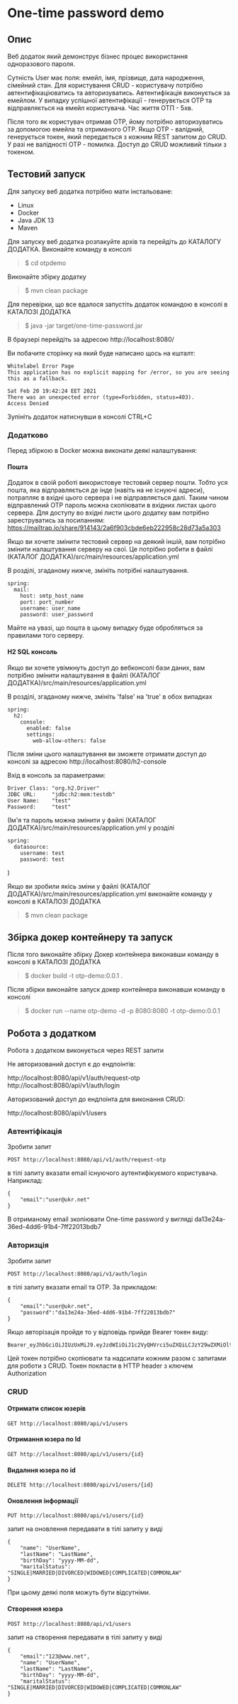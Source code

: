 # One-time password demo

## Опис

Веб додаток який демонструє бізнес процес використання одноразового пароля.

Сутність User має поля: емейл, імя, прізвище, дата народження, сімейний стан.
Для користування CRUD - користувачу потрібно автентифікаціюватись та авторизуватись. Автентифікація виконується за емейлом.
У випадку успішної автентифікації - генерувється OTP та відправляється на емейл користувача.
Час життя ОТП - 5хв. 

Після того як користувач отримав ОТР, йому потрібно авторизуватись за допомогою емейла та отриманого ОТР. 
Якщо OTP - валідний, генерується токен, який передається з кожним REST запитом до CRUD. У разі не валідності OTP - помилка.
Доступ до CRUD можливий тільки з токеном.

## Тестовий запуск

Для запуску веб додатка потрібно мати інстальоване:
* Linux
* Docker
* Java JDK 13
* Maven

Для запуску веб додатка розпакуйте архів та перейдіть до КАТАЛОГУ ДОДАТКА.
Виконайте команду в консолі
>$ cd otpdemo

Виконайте збірку додатку
>$ mvn clean package

Для перевірки, що все вдалося запустіть додаток командою в консолі в КАТАЛОЗІ ДОДАТКА
>$ java -jar target/one-time-password.jar

В браузері перейдіть за адресою 
http://localhost:8080/

Ви побачите сторінку на який буде написано щось на кшталт:
```
Whitelabel Error Page
This application has no explicit mapping for /error, so you are seeing this as a fallback.

Sat Feb 20 19:42:24 EET 2021
There was an unexpected error (type=Forbidden, status=403).
Access Denied
```

Зупініть додаток натиснувши в консолі CTRL+C

### Додатково

Перед збіркою в Doсker можна виконати деякі налаштування:

#### Пошта

Додаток в своій роботі використовуе тестовий сервер пошти. 
Тобто уся пошта, яка відправляється де інде (навіть на не існуючі адреси), 
потрапляє в вхідні цього сервера і не відправляється далі.
Таким чином відправлений ОТР пароль можна скопіювати в вхідних листах цього сервера. 
Для доступу во вхідні листи цього додатку вам потрібно зареструватись за посиланням:
https://mailtrap.io/share/914143/2a6f903cbde6eb222958c28d73a5a303


Якщо ви хочете змінити тестовий сервер на деякий іншій, вам потрібно змінити налаштування серверу на свої.
Це потрібно робити в файлі (КАТАЛОГ ДОДАТКА)/src/main/resources/application.yml

В розділі, згаданому нижче, змініть потрібні налаштування. 
```
spring:
  mail:
    host: smtp_host_name
    port: port_number
    username: user_name
    password: user_password   
```

Майте на увазі, що пошта в цьому випадку буде обробляться за правилами того серверу.

#### H2 SQL консоль

Якщо ви хочете увімкнуть доступ до вебконсолі бази даних, вам потрібно змінити налаштування в файлі
(КАТАЛОГ ДОДАТКА)/src/main/resources/application.yml

В розділі, згаданому нижче, змініть 'false' на 'true' в обох випадках
```
spring:
  h2:
    console:
      enabled: false
      settings:
        web-allow-others: false
```

Після зміни цього налаштування ви зможете отримати доступ до консолі за адресою
http://localhost:8080/h2-console

Вхід в консоль за параметрами:
```
Driver Class: "org.h2.Driver"
JDBC URL:     "jdbc:h2:mem:testdb"
User Name:    "test"
Password:     "test"
```

(Ім'я та пароль можна змінити у файлі (КАТАЛОГ ДОДАТКА)/src/main/resources/application.yml у розділі
```
spring:
  datasource:
    username: test
    password: test
```
)

Якщо ви зробили якісь зміни у файлі (КАТАЛОГ ДОДАТКА)/src/main/resources/application.yml
виконайте команду у консолі в КАТАЛОЗІ ДОДАТКА
>$ mvn clean package

## Збірка докер контейнеру та запуск

Після того виконайте збірку Докер контейнера виконавши команду в консолі в КАТАЛОЗІ ДОДАТКА
>$ docker build -t otp-demo:0.0.1 .

Після збірки виконайте запуск докер контейнера виконавши команду в консолі
>$ docker run --name otp-demo -d  -p 8080:8080 -t otp-demo:0.0.1

## Робота з додатком

Робота з додатком виконується через REST запити

Не авторизований доступ є до ендпоінтів:

http://localhost:8080/api/v1/auth/request-otp
http://localhost:8080/api/v1/auth/login

Авторизований доступ до ендпоінта для виконання CRUD:

http://localhost:8080/api/v1/users

### Автентіфікація

Зробити запит
```
POST http://localhost:8080/api/v1/auth/request-otp
```

в тілі запиту вказати email існуючого аутентифікуємого користувача. Наприклад:
```
{
    "email":"user@ukr.net"
}
```

В отриманому email зкопіювати One-time password у вигляді da13e24a-36ed-4dd6-91b4-7ff22013bdb7

### Авторизція

Зробити запит

```
POST http://localhost:8080/api/v1/auth/login
```
в тілі запиту вказати email та OTP. За прикладом:
```
{
    "email":"user@ukr.net",
    "password":"da13e24a-36ed-4dd6-91b4-7ff22013bdb7"
}
```

Якщо авторізація пройде то у відповідь прийде Bearer токен виду:
```
Bearer_eyJhbGciOiJIUzUxMiJ9.eyJzdWIiOiJ1c2VyQHVrci5uZXQiLCJzY29wZXMiOlt7ImF1dGhvcml,,,,,0eSI6IlJPTEVfVVNFUiJ9X
```

Цей токен потрібно скопіювати та надсилати кожним разом с запитами для роботи з CRUD.
Токен покласти в HTTP header з ключем Authorization

### CRUD

#### Отримати список юзерів
```
GET http://localhost:8080/api/v1/users
```

#### Отримання юзера по Id
```
GET http://localhost:8080/api/v1/users/{id}
```

#### Видалння юзера по id
```
DELETE http://localhost:8080/api/v1/users/{id}
```

#### Оновлення інформації
```
PUT http://localhost:8080/api/v1/users/{id}
```

запит на оновлення передавати в тілі запиту у виді
```
{
    "name": "UserName",
    "lastName": "LastName",
    "birthDay": "yyyy-MM-dd",
    "maritalStatus": "SINGLE|MARRIED|DIVORCED|WIDOWED|COMPLICATED|COMMONLAW"
}
```

При цьому деякі поля можуть бути відсутніми.

#### Створення юзера
```
POST http://localhost:8080/api/v1/users
```

запит на створення передавати в тілі запиту у виді
```
{
    "email":"123@www.net",
    "name": "UserName",
    "lastName": "LastName",
    "birthDay": "yyyy-MM-dd",
    "maritalStatus": "SINGLE|MARRIED|DIVORCED|WIDOWED|COMPLICATED|COMMONLAW"
}
```
